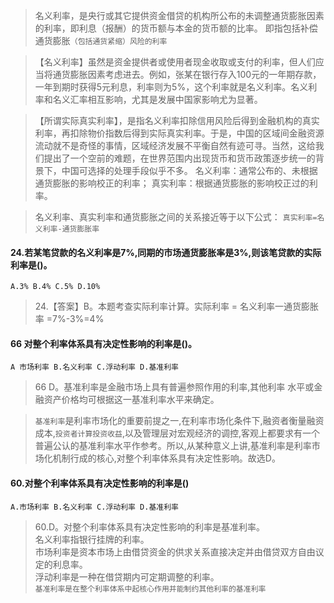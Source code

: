 >   名义利率，是央行或其它提供资金借贷的机构所公布的未调整通货膨胀因素的利率，即利息（报酬）的货币额与本金的货币额的比率。 即指包括补偿通货膨胀`（包括通货紧缩）风险的利率` 

>   【名义利率】虽然是资金提供者或使用者现金收取或支付的利率，但人们应当将通货膨胀因素考虑进去。例如，张某在银行存入100元的一年期存款，一年到期时获得5元利息，利率则为5%，这个利率就是名义利率。名义利率和名义汇率相互影响，尤其是发展中国家影响尤为显著。

>   【所谓实际真实利率】，是指名义利率扣除信用风险后得到金融机构的真实利率，再扣除物价指数后得到实际真实利率。于是，中国的区域间金融资源流动就不是奇怪的事情，区域经济发展不平衡自然有迹可寻。当然，这给我们提出了一个空前的难题，在世界范围内出现货币和货币政策逐步统一的背景下，中国可选择的处理手段似乎不多。
名义利率：通常公布的、未根据通货膨胀的影响校正的利率；
真实利率：根据通货膨胀的影响校正过的利率。

>   名义利率、真实利率和通货膨胀之间的关系接近等于以下公式：
`真实利率=名义利率-通货膨胀率`

#### 24.若某笔贷款的名义利率是7%,同期的市场通货膨胀率是3%,则该笔贷款的实际利率是()。
    A.3% B.4% C.5% D.10%
>   24.【答案】B。本题考查实际利率计算。实际利率 = 名义利率一通货膨胀率
    =7%-3%=4%    

#### 66 对整个利率体系具有决定性影响的利率是()。
    A 市场利率 B.名义利率 C.浮动利率 D.基准利率
>   66 D。基准利率是金融市场上具有普遍参照作用的利率,其他利率
    水平或金融资产价格均可根据这一基准利率水平来确定。
    
>   `基准利率`是利率市场化的重要前提之一,在利率市场化条件下,融资者衡量融资成本,`投资者计算投资收益`,以及管理层对宏观经济的调控,客观上都要求有一个普遍公认的基准利率水平作参考。所以,从某种意义上讲,基准利率是利率市场化机制行成的核心,对整个利率体系具有决定性影响。故选D。

#### 60.对整个利率体系具有决定性影响的利率是()
    A.市场利率 B.名义利率 C.浮动利率 D.基准利率
>   60.D。对整个利率体系具有决定性影响的利率是基准利率。           
名义利率指银行挂牌的利率。           
市场利率是资本市场上由借贷资金的供求关系直接决定并由借贷双方自由议定的利息率。           
浮动利率是一种在借贷期内可定期调整的利率。           
`基准利率是在整个利率体系中起核心作用并能制约其他利率的基准利率`               

